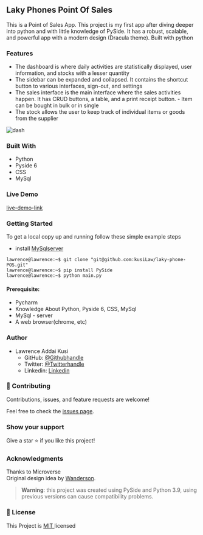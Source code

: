 
## Laky Phones Point Of Sales
This is a Point of Sales App. This project is my first app after diving deeper into python and with little knowledge of PySide. It has a robust, scalable, and powerful app with a modern design (Dracula theme). Built with python

### Features
- The dashboard is where daily activities are statistically displayed, user information, and stocks with a lesser quantity
- The sidebar can be expanded and collapsed. It contains the shortcut button to various interfaces, sign-out, and settings 
- The sales interface is the main interface where the sales activities happen. It has CRUD buttons, a table, and a print receipt button. - Item can be bought in bulk or in single
- The stock allows the user to keep track of individual items or goods from the supplier


![dash](https://user-images.githubusercontent.com/52538840/171647443-950f3e8c-9081-4871-b78a-11304f5e6507.jpg)



### Built With
- Python
- Pyside 6
- CSS
- MySql

### Live Demo
[live-demo-link](https://lakypos-web.vercel.app/)



### Getting Started 
To get a local copy up and running follow these simple example steps
- install [MySqlserver](https://dev.mysql.com/downloads/installer/)
```console
lawrence@lawrence:~$ git clone "git@github.com:kusiLaw/laky-phone-POS.git"
lawrence@lawrence:~$ pip install PySide
lawrence@lawrence:~$ python main.py
```


#### Prerequisite:  
  - Pycharm  
  - Knowledge About Python, Pyside 6, CSS, MySql
  - MySql - server
  - A web browser(chrome, etc)


### Author
- Lawrence Addai Kusi
  - GitHub: [@Githubhandle](https://github.com/kusiLaw)
  - Twitter: [@Twitterhandle](https://twitter.com/kusilaw)
  - Linkedin: [Linkedin](https://www.linkedin.com/in/lawrence-kusi-55a662104)


### :handshake: Contributing
Contributions, issues, and feature requests are welcome! 

Feel free to check the [issues page]().

### Show your support
Give a star :star: if you like this project!


### Acknowledgments
Thanks to Microverse \
Original design idea by [Wanderson]([https://www.behance.net/gallery/29845175/CC-Global-Summit-2015](https://www.patreon.com/WandersonIsMyName)).

> **Warning**: this project was created using PySide and Python 3.9, using previous versions can cause compatibility problems.

### 📝 License
This Project is <a href ="https://opensource.org/licenses/MIT">MIT </a> licensed


